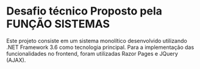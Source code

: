 # Desafio técnico Proposto pela FUNÇÃO SISTEMAS

Este projeto consiste em um sistema monolítico desenvolvido utilizando .NET Framework 3.6 como tecnologia principal. Para a implementação das funcionalidades no frontend, foram utilizadas Razor Pages e JQuery (AJAX).



